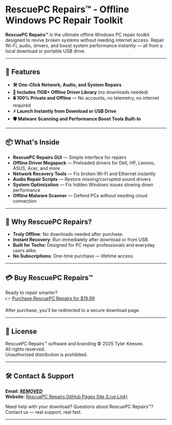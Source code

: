# RescuePC Repairs™ - Offline Windows PC Repair Toolkit

**RescuePC Repairs™** is the ultimate offline Windows PC repair toolkit designed to revive broken systems without needing internet access. Repair Wi-Fi, audio, drivers, and boost system performance instantly — all from a local download or portable USB drive.

---

## 🚀 Features

- **🛠️ One-Click Network, Audio, and System Repairs**
- **💾 Includes 11GB+ Offline Driver Library** (no downloads needed)
- **🔒 100% Private and Offline** — No accounts, no telemetry, no internet required
- **⚡ Launch Instantly from Download or USB Drive**
- **🛡️ Malware Scanning and Performance Boost Tools Built-In**

---

## 📦 What's Inside

- **RescuePC Repairs GUI** — Simple interface for repairs
- **Offline Driver Megapack** — Preloaded drivers for Dell, HP, Lenovo, ASUS, Acer, and more
- **Network Recovery Tools** — Fix broken Wi-Fi and Ethernet instantly
- **Audio Repair Scripts** — Restore missing/corrupted sound drivers
- **System Optimization** — Fix hidden Windows issues slowing down performance
- **Offline Malware Scanner** — Defend PCs without needing cloud connection

---

## 🧠 Why RescuePC Repairs?

- **Truly Offline**: No downloads needed after purchase.
- **Instant Recovery**: Run immediately after download or from USB.
- **Built for Techs**: Designed for PC repair professionals and everyday users alike.
- **No Subscriptions**: One-time purchase — lifetime access.

---

## 💳 Buy RescuePC Repairs™

Ready to repair smarter?  
👉 [Purchase RescuePC Repairs for $19.99](https://buy.stripe.com/7sI3et9qofhB5nWbIK)

After purchase, you'll be redirected to a secure download page.

---

## 📄 License

RescuePC Repairs™ software and branding © 2025 Tyler Keesee.  
All rights reserved.  
Unauthorized distribution is prohibited.

---

## 🛠️ Contact & Support

**Email:** [***REMOVED***](mailto:***REMOVED***)  
**Website:** [RescuePC Repairs GitHub Pages Site (Live Link)](https://tyler1201623.github.io/RescuePC-Repair-Toolkit/) 

Need help with your download? Questions about RescuePC Repairs™?  
Contact us — real support, real fast.

---
